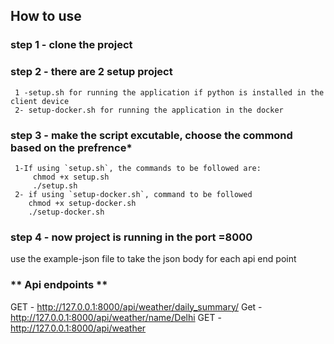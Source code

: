 ## **How to use**
 ### **step 1 - clone the project**
 ### **step 2 - there are 2 setup project**
     1 -setup.sh for running the application if python is installed in the client device 
     2- setup-docker.sh for running the application in the docker 
 ### **step 3 - make the script excutable, choose the commond based on the prefrence***
     1-If using `setup.sh`, the commands to be followed are:
         chmod +x setup.sh
         ./setup.sh
     2- if using `setup-docker.sh`, command to be followed 
        chmod +x setup-docker.sh
        ./setup-docker.sh
### **step 4 - now project is running in the port =8000**
use the example-json file to take the json body for each api end point

### ** Api endpoints **
GET - http://127.0.0.1:8000/api/weather/daily_summary/
Get - http://127.0.0.1:8000/api/weather/name/Delhi
GET - http://127.0.0.1:8000/api/weather
